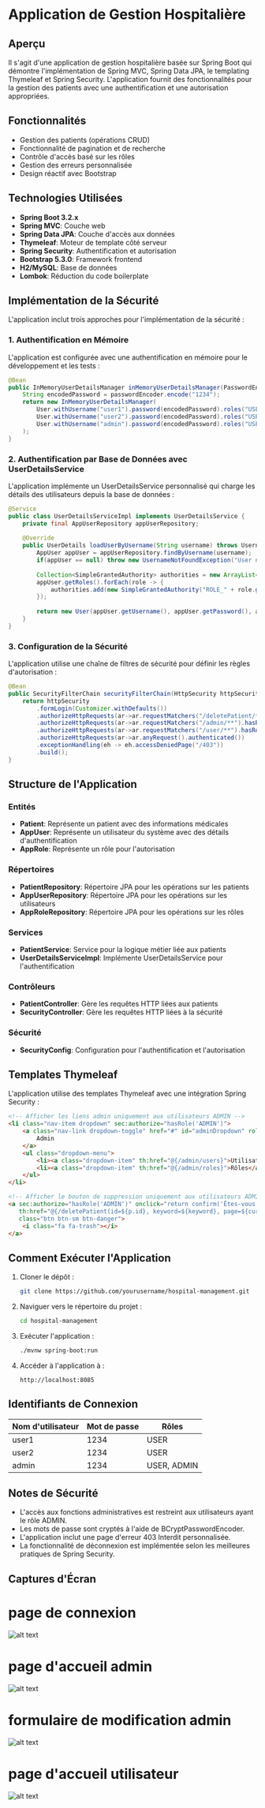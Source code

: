# Application de Gestion Hospitalière

## Aperçu
Il s'agit d'une application de gestion hospitalière basée sur Spring Boot qui démontre l'implémentation de Spring MVC, Spring Data JPA, le templating Thymeleaf et Spring Security. L'application fournit des fonctionnalités pour la gestion des patients avec une authentification et une autorisation appropriées.

## Fonctionnalités
- Gestion des patients (opérations CRUD)
- Fonctionnalité de pagination et de recherche
- Contrôle d'accès basé sur les rôles
- Gestion des erreurs personnalisée
- Design réactif avec Bootstrap

## Technologies Utilisées
- **Spring Boot 3.2.x**
- **Spring MVC**: Couche web
- **Spring Data JPA**: Couche d'accès aux données
- **Thymeleaf**: Moteur de template côté serveur
- **Spring Security**: Authentification et autorisation
- **Bootstrap 5.3.0**: Framework frontend
- **H2/MySQL**: Base de données
- **Lombok**: Réduction du code boilerplate

## Implémentation de la Sécurité
L'application inclut trois approches pour l'implémentation de la sécurité :

### 1. Authentification en Mémoire
L'application est configurée avec une authentification en mémoire pour le développement et les tests :

```java
@Bean
public InMemoryUserDetailsManager inMemoryUserDetailsManager(PasswordEncoder passwordEncoder){
    String encodedPassword = passwordEncoder.encode("1234");
    return new InMemoryUserDetailsManager(
        User.withUsername("user1").password(encodedPassword).roles("USER").build(),
        User.withUsername("user2").password(encodedPassword).roles("USER").build(),
        User.withUsername("admin").password(encodedPassword).roles("USER","ADMIN").build()
    );
}
```

### 2. Authentification par Base de Données avec UserDetailsService
L'application implémente un UserDetailsService personnalisé qui charge les détails des utilisateurs depuis la base de données :

```java
@Service
public class UserDetailsServiceImpl implements UserDetailsService {
    private final AppUserRepository appUserRepository;
    
    @Override
    public UserDetails loadUserByUsername(String username) throws UsernameNotFoundException {
        AppUser appUser = appUserRepository.findByUsername(username);
        if(appUser == null) throw new UsernameNotFoundException("User not found");
        
        Collection<SimpleGrantedAuthority> authorities = new ArrayList<>();
        appUser.getRoles().forEach(role -> {
            authorities.add(new SimpleGrantedAuthority("ROLE_" + role.getRoleName()));
        });
        
        return new User(appUser.getUsername(), appUser.getPassword(), authorities);
    }
}
```

### 3. Configuration de la Sécurité
L'application utilise une chaîne de filtres de sécurité pour définir les règles d'autorisation :

```java
@Bean
public SecurityFilterChain securityFilterChain(HttpSecurity httpSecurity) throws Exception {
    return httpSecurity
        .formLogin(Customizer.withDefaults())
        .authorizeHttpRequests(ar->ar.requestMatchers("/deletePatient/**").hasRole("ADMIN"))
        .authorizeHttpRequests(ar->ar.requestMatchers("/admin/**").hasRole("ADMIN"))
        .authorizeHttpRequests(ar->ar.requestMatchers("/user/**").hasRole("USER"))
        .authorizeHttpRequests(ar->ar.anyRequest().authenticated())
        .exceptionHandling(eh -> eh.accessDeniedPage("/403"))
        .build();
}
```

## Structure de l'Application

### Entités
- **Patient**: Représente un patient avec des informations médicales
- **AppUser**: Représente un utilisateur du système avec des détails d'authentification
- **AppRole**: Représente un rôle pour l'autorisation

### Répertoires
- **PatientRepository**: Répertoire JPA pour les opérations sur les patients
- **AppUserRepository**: Répertoire JPA pour les opérations sur les utilisateurs
- **AppRoleRepository**: Répertoire JPA pour les opérations sur les rôles

### Services
- **PatientService**: Service pour la logique métier liée aux patients
- **UserDetailsServiceImpl**: Implémente UserDetailsService pour l'authentification

### Contrôleurs
- **PatientController**: Gère les requêtes HTTP liées aux patients
- **SecurityController**: Gère les requêtes HTTP liées à la sécurité

### Sécurité
- **SecurityConfig**: Configuration pour l'authentification et l'autorisation

## Templates Thymeleaf

L'application utilise des templates Thymeleaf avec une intégration Spring Security :

```html
<!-- Afficher les liens admin uniquement aux utilisateurs ADMIN -->
<li class="nav-item dropdown" sec:authorize="hasRole('ADMIN')">
    <a class="nav-link dropdown-toggle" href="#" id="adminDropdown" role="button" data-bs-toggle="dropdown">
        Admin
    </a>
    <ul class="dropdown-menu">
        <li><a class="dropdown-item" th:href="@{/admin/users}">Utilisateurs</a></li>
        <li><a class="dropdown-item" th:href="@{/admin/roles}">Rôles</a></li>
    </ul>
</li>

<!-- Afficher le bouton de suppression uniquement aux utilisateurs ADMIN -->
<a sec:authorize="hasRole('ADMIN')" onclick="return confirm('Êtes-vous sûr ?')"
   th:href="@{/deletePatient(id=${p.id}, keyword=${keyword}, page=${currentPage})}"
   class="btn btn-sm btn-danger">
    <i class="fa fa-trash"></i>
</a>
```

## Comment Exécuter l'Application

1. Cloner le dépôt :
   ```bash
   git clone https://github.com/yourusername/hospital-management.git
   ```

2. Naviguer vers le répertoire du projet :
   ```bash
   cd hospital-management
   ```

3. Exécuter l'application :
   ```bash
   ./mvnw spring-boot:run
   ```

4. Accéder à l'application à :
   ```
   http://localhost:8085
   ```

## Identifiants de Connexion

| Nom d'utilisateur | Mot de passe | Rôles        |
|-------------------|--------------|--------------|
| user1             | 1234         | USER         |
| user2             | 1234         | USER         |
| admin             | 1234         | USER, ADMIN  |

## Notes de Sécurité

- L'accès aux fonctions administratives est restreint aux utilisateurs ayant le rôle ADMIN.
- Les mots de passe sont cryptés à l'aide de BCryptPasswordEncoder.
- L'application inclut une page d'erreur 403 Interdit personnalisée.
- La fonctionnalité de déconnexion est implémentée selon les meilleures pratiques de Spring Security.

## Captures d'Écran

# page de connexion 
![alt text](<Capture d’écran du 2025-03-17 15-25-26.png>) 

# page d'accueil admin 
![alt text](<Capture d’écran du 2025-03-17 15-25-47.png>) 

# formulaire de modification admin 
![alt text](<Capture d’écran du 2025-03-17 15-26-06.png>) 

# page d'accueil utilisateur 
![alt text](<Capture d’écran du 2025-03-17 15-26-44.png>)
